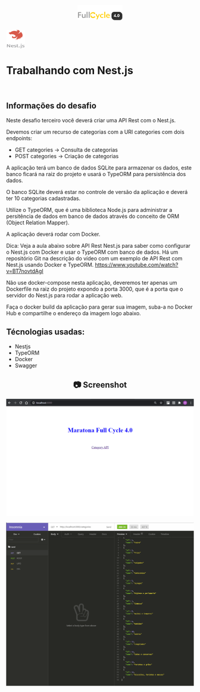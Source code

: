 <h1 align="center">
    <img width="120" height="40" src="https://github.com/trainningjava/Maratona-Full-Cycle-4.0/blob/master/public/assets/images/grupo_4378.png?raw=true">
</h1>

<img src="https://github.com/trainningjava/Maratona-Full-Cycle-4.0/blob/master/public/assets/images/nestjs.png?raw=true" alt="Nest.js" width="50" height="50">
<h1>Trabalhando com Nest.js</h1>
<br />

## Informações do desafio

Neste desafio terceiro você deverá criar uma API Rest com o Nest.js.

Devemos criar um recurso de categorias com a URI categories com dois endpoints:

- GET categories -> Consulta de categorias
- POST categories -> Criação de categorias

A aplicação terá um banco de dados SQLite para armazenar os dados, este banco ficará na raiz do projeto 
e usará o TypeORM para persistência dos dados.

O banco SQLite deverá estar no controle de versão da aplicação e deverá ter 10 categorias cadastradas.

Utilize o TypeORM, que é uma biblioteca Node.js para administrar a persitência de dados em banco de 
dados através do conceito de ORM (Object Relation Mapper).

A aplicação deverá rodar com Docker.

Dica: Veja a aula abaixo sobre API Rest Nest.js para saber como configurar o Nest.js com Docker e 
usar o TypeORM com banco de dados. Há um repositório Git na descrição do vídeo com um exemplo de 
API Rest com Nest.js usando Docker e TypeORM.
https://www.youtube.com/watch?v=BT7novtdAgI

Não use docker-compose nesta aplicação, deveremos ter apenas um Dockerfile na raiz do projeto 
expondo a porta 3000, que é a porta que o servidor do Nest.js para rodar a aplicação web.

Faça o docker build da aplicação para gerar sua imagem, suba-a no Docker Hub e compartilhe 
o endereço da imagem logo abaixo.

## Técnologias usadas:

* Nestjs
* TypeORM
* Docker
* Swagger 

<h2 align="center"> 📷 Screenshot </h2>

<p align="center">
<img width="600" src="https://github.com/trainningjava/Maratona-Full-Cycle-4.0/blob/master/public/assets/images/resultado/desafio3api.gif?raw=true">
</p>

<p align="center">
<img width="600" src="https://github.com/trainningjava/Maratona-Full-Cycle-4.0/blob/master/public/assets/images/resultado/desafio3.gif?raw=true">
</p>

